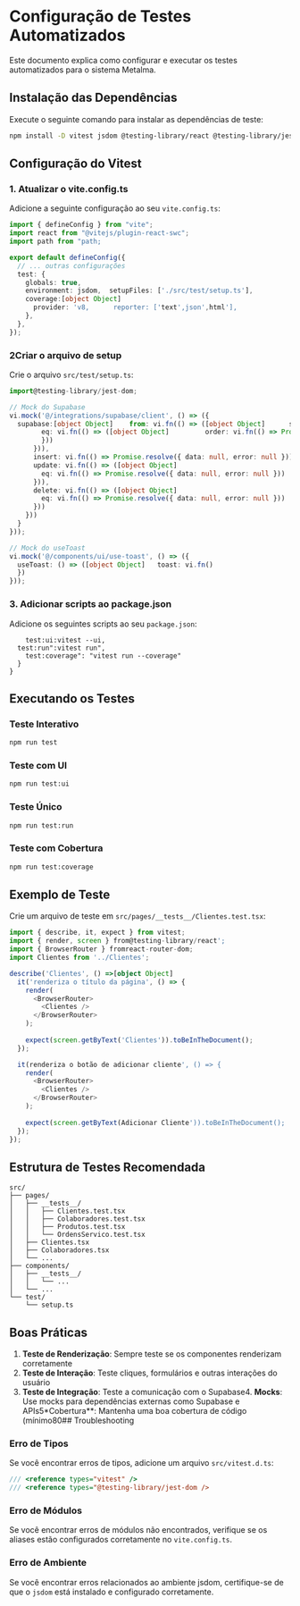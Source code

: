 # Configuração de Testes Automatizados

Este documento explica como configurar e executar os testes automatizados para o sistema Metalma.

## Instalação das Dependências

Execute o seguinte comando para instalar as dependências de teste:

```bash
npm install -D vitest jsdom @testing-library/react @testing-library/jest-dom @testing-library/user-event @vitest/coverage-v8
```

## Configuração do Vitest

### 1. Atualizar o vite.config.ts

Adicione a seguinte configuração ao seu `vite.config.ts`:

```typescript
import { defineConfig } from "vite";
import react from "@vitejs/plugin-react-swc";
import path from "path;

export default defineConfig({
  // ... outras configurações
  test: {
    globals: true,
    environment: jsdom,  setupFiles: ['./src/test/setup.ts'],
    coverage:[object Object]
      provider: 'v8,      reporter: ['text',json',html'],
    },
  },
});
```

### 2Criar o arquivo de setup

Crie o arquivo `src/test/setup.ts`:

```typescript
import@testing-library/jest-dom;

// Mock do Supabase
vi.mock('@/integrations/supabase/client', () => ({
  supabase:[object Object]    from: vi.fn(() => ([object Object]      select: vi.fn(() => ([object Object]
        eq: vi.fn(() => ([object Object]         order: vi.fn(() => Promise.resolve({ data:, error: null }))
        }))
      })),
      insert: vi.fn(() => Promise.resolve({ data: null, error: null })),
      update: vi.fn(() => ([object Object]
        eq: vi.fn(() => Promise.resolve({ data: null, error: null }))
      })),
      delete: vi.fn(() => ([object Object]
        eq: vi.fn(() => Promise.resolve({ data: null, error: null }))
      }))
    }))
  }
}));

// Mock do useToast
vi.mock('@/components/ui/use-toast', () => ({
  useToast: () => ([object Object]   toast: vi.fn()
  })
}));
```

### 3. Adicionar scripts ao package.json

Adicione os seguintes scripts ao seu `package.json`:

```json[object Object]  scripts:[object Object]   test: vitest",
    test:ui:vitest --ui,
  test:run":vitest run",
    test:coverage": "vitest run --coverage"
  }
}
```

## Executando os Testes

### Teste Interativo
```bash
npm run test
```

### Teste com UI
```bash
npm run test:ui
```

### Teste Único
```bash
npm run test:run
```

### Teste com Cobertura
```bash
npm run test:coverage
```

## Exemplo de Teste

Crie um arquivo de teste em `src/pages/__tests__/Clientes.test.tsx`:

```typescript
import { describe, it, expect } from vitest;
import { render, screen } from@testing-library/react';
import { BrowserRouter } fromreact-router-dom;
import Clientes from '../Clientes';

describe('Clientes', () =>[object Object]
  it('renderiza o título da página', () => {
    render(
      <BrowserRouter>
        <Clientes />
      </BrowserRouter>
    );
    
    expect(screen.getByText('Clientes')).toBeInTheDocument();
  });

  it(renderiza o botão de adicionar cliente', () => {
    render(
      <BrowserRouter>
        <Clientes />
      </BrowserRouter>
    );
    
    expect(screen.getByText(Adicionar Cliente')).toBeInTheDocument();
  });
});
```

## Estrutura de Testes Recomendada

```
src/
├── pages/
│   ├── __tests__/
│   │   ├── Clientes.test.tsx
│   │   ├── Colaboradores.test.tsx
│   │   ├── Produtos.test.tsx
│   │   └── OrdensServico.test.tsx
│   ├── Clientes.tsx
│   ├── Colaboradores.tsx
│   └── ...
├── components/
│   ├── __tests__/
│   │   └── ...
│   └── ...
└── test/
    └── setup.ts
```

## Boas Práticas

1. **Teste de Renderização**: Sempre teste se os componentes renderizam corretamente
2. **Teste de Interação**: Teste cliques, formulários e outras interações do usuário
3. **Teste de Integração**: Teste a comunicação com o Supabase4. **Mocks**: Use mocks para dependências externas como Supabase e APIs5*Cobertura**: Mantenha uma boa cobertura de código (mínimo80## Troubleshooting

### Erro de Tipos
Se você encontrar erros de tipos, adicione um arquivo `src/vitest.d.ts`:

```typescript
/// <reference types="vitest" />
/// <reference types="@testing-library/jest-dom />
```

### Erro de Módulos
Se você encontrar erros de módulos não encontrados, verifique se os aliases estão configurados corretamente no `vite.config.ts`.

### Erro de Ambiente
Se você encontrar erros relacionados ao ambiente jsdom, certifique-se de que o `jsdom` está instalado e configurado corretamente. 